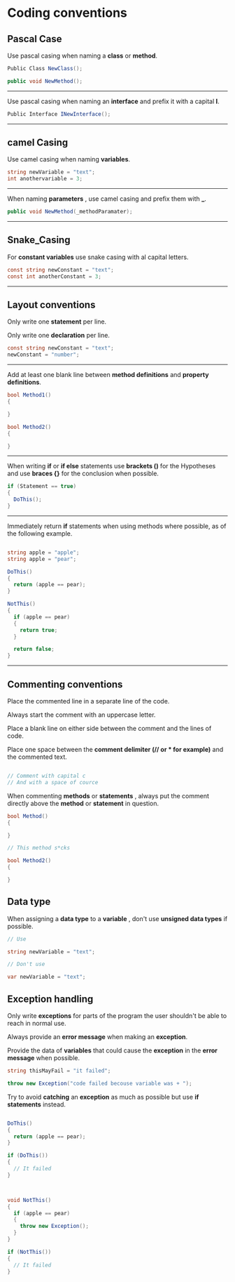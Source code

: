 
# Coding conventions



## Pascal Case

Use pascal casing when naming a **class** or **method**.

```cs
Public Class NewClass();

public void NewMethod();
```
***

Use pascal casing when naming an **interface** and prefix it with a capital **I**.
```cs
Public Interface INewInterface();
```
***

## camel Casing

Use camel casing when naming **variables**.

```cs
string newVariable = "text";
int anothervariable = 3;
```
***

When naming **parameters** , use camel casing and prefix them with **\_**.

```cs
public void NewMethod(_methodParamater);
```
***

## Snake\_Casing

For **constant variables** use snake casing with al capital letters.

```cs
const string newConstant = "text";
const int anotherConstant = 3;
```
***

## Layout conventions

Only write one **statement** per line.

Only write one **declaration** per line.

```cs
const string newConstant = "text";
newConstant = "number";
```
***

Add at least one blank line between **method definitions** and **property definitions**.

```cs
bool Method1()
{

}

bool Method2()
{

}
```
***

When writing **if** or **if else** statements use **brackets ()** for the Hypotheses and use **braces {}** for the conclusion when possible.

```cs
if (Statement == true)
{
  DoThis();
}
```
***

Immediately return **if** statements when using methods where possible, as of the following example.

```cs

string apple = "apple";
string apple = "pear";

DoThis()
{
  return (apple == pear);
}

NotThis()
{
  if (apple == pear)
  {
    return true;
  }

  return false;
}

```
***

## Commenting conventions

Place the commented line in a separate line of the code.

Always start the comment with an uppercase letter.

Place a blank line on either side between the comment and the lines of code.

Place one space between the **comment delimiter (// or \* for example)** and the commented text.

```cs

// Comment with capital c
// And with a space of cource

```

When commenting **methods** or **statements** , always put the comment directly above the **method** or **statement** in question.

```cs
bool Method()
{

}

// This method s*cks

bool Method2()
{

}
```

## Data type

When assigning a **data type** to a **variable** , don't use **unsigned data types** if possible.


```cs
// Use

string newVariable = "text";

// Don't use

var newVariable = "text";

```

## Exception handling

Only write **exceptions** for parts of the program the user shouldn't be able to reach in normal use.

Always provide an **error message** when making an **exception**.

Provide the data of **variables** that could cause the **exception** in the **error message** when possible.

```cs
string thisMayFail = "it failed";

throw new Exception("code failed becouse variable was + ");

```

Try to avoid **catching** an **exception** as much as possible but use **if statements** instead.

```cs

DoThis()
{
  return (apple == pear);
}

if (DoThis())
{
  // It failed
}



void NotThis()
{
  if (apple == pear)
  {
    throw new Exception();
  }
}

if (NotThis())
{
  // It failed
}
```

